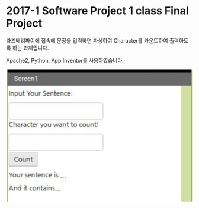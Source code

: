 # 2017-1 Software Project 1 class Final Project

라즈베리파이에 접속해 문장을 입력하면 파싱하여 Character를 카운트하여 출력하도록 하는 과제입니다.

Apache2, Python, App Inventor를 사용하였습니다.

![sw-project1.png](./README/sw-project1.png)
